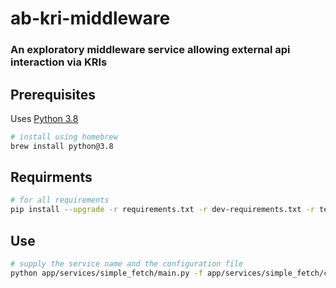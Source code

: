 # ab-kri-middleware

### An exploratory middleware service allowing external api interaction via KRIs 

## Prerequisites
Uses [Python 3.8](https://www.python.org/downloads/release/python-380/)

```bash
# install using homebrew
brew install python@3.8
```


## Requirments
```bash
# for all requirements
pip install --upgrade -r requirements.txt -r dev-requirements.txt -r test-requirements.txt --trusted-host pypi.python.org
```


## Use
```bash
# supply the service name and the configuration file
python app/services/simple_fetch/main.py -f app/services/simple_fetch/config.yml -s galaxy
```